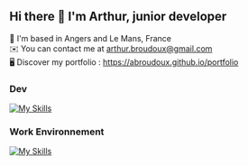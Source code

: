 ## Hi there 👋 I'm Arthur, junior developer

📍 I'm based in Angers and Le Mans, France
<br>
✉️  You can contact me at arthur.broudoux@gmail.com
<br>
🖥️ Discover my portfolio : https://abroudoux.github.io/portfolio

### Dev

[![My Skills](https://skillicons.dev/icons?i=js,php,sass,vue,typescript,react,tailwind,nuxtjs,bash,node,&perline=5)](https://skillicons.dev)

### Work Environnement

[![My Skills](https://skillicons.dev/icons?i=vscode,git,github,&perline=5)](https://skillicons.dev)
